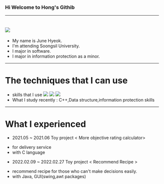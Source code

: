 ### Hi Welcome to Hong's Githib

<!--
**hongjunehuke/hongjunehuke** is a ✨ _special_ ✨ repository because its `README.md` (this file) appears on your GitHub profile.

Here are some ideas to get you started:

- 🔭 I’m currently working on ...
- 🌱 I’m currently learning ...
- 👯 I’m looking to collaborate on ...
- 🤔 I’m looking for help with ...
- 💬 Ask me about ...
- 📫 How to reach me: ...
- 😄 Pronouns: ...
- ⚡ Fun fact: ...
-->
---
# <img src="https://img.shields.io/badge/Me-white?style=flat&logo=Me&logoColor=00A98F"/>
* My name is June Hyeok.
* I'm attending Soongsil University.
* I major in software.
* I major in information protection as a minor.
---
# The techniques that I can use
* skills that I use
<img src="https://img.shields.io/badge/Java-blue?style=flat&logo=Java&logoColor=007396"/> <img src="https://img.shields.io/badge/C-black?style=flat&logo=C&logoColor=A8B9CC"/> <img src="https://img.shields.io/badge/c++-white?style=flat&logo=C++&logoColor=00599C"/>
* What I study recently : C++,Data structure,information protection skills
---
# What I experienced
- 2021.05 ~ 2021.06
Toy project 
< More objective rating calculator> 
* for delivery service 
* with C language
- 2022.02.09 ~ 2022.02.27
Toy project
< Recommend Recipe >
* recommend recipe for those who can't make decisions easily.
* with Java, GUI(swing,awt packages)
